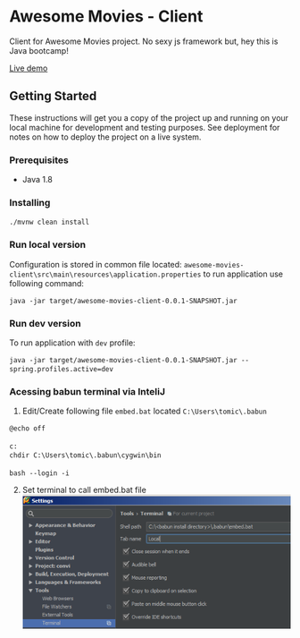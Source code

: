 # Awesome Movies - Client

Client for Awesome Movies project. No sexy js framework but, hey this is Java bootcamp!

[Live demo](https://awesome-movies-client.herokuapp.com/)

## Getting Started
These instructions will get you a copy of the project up and running on your local machine for development and testing purposes. See deployment for notes on how to deploy the project on a live system.

### Prerequisites
* Java 1.8

### Installing
```
./mvnw clean install 
```
### Run local version
Configuration is stored in common file located:
`awesome-movies-client\src\main\resources\application.properties`
to run application use following command:
```
java -jar target/awesome-movies-client-0.0.1-SNAPSHOT.jar
```
### Run dev version
To run application with `dev` profile:
```
java -jar target/awesome-movies-client-0.0.1-SNAPSHOT.jar --spring.profiles.active=dev
```

### Acessing babun terminal via InteliJ
1. Edit/Create following file `embed.bat` located `C:\Users\tomic\.babun`
```
@echo off

c:
chdir C:\Users\tomic\.babun\cygwin\bin

bash --login -i
```
2. Set terminal to call embed.bat file
![GitHub Logo](/images/babun3.png)
